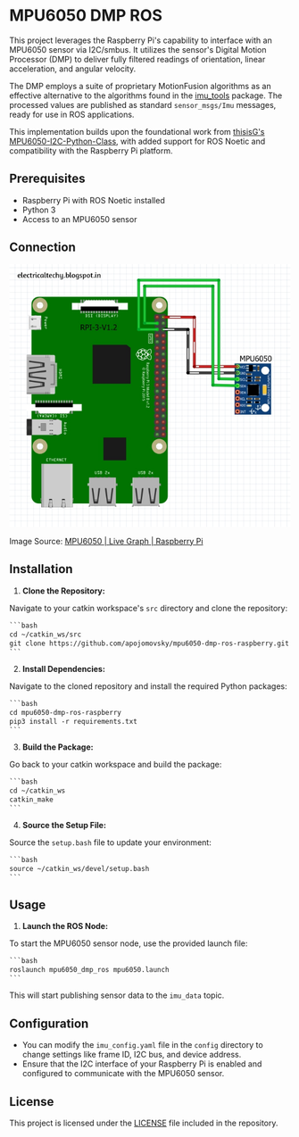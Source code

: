 # MPU6050 DMP ROS

This project leverages the Raspberry Pi's capability to interface with an MPU6050 sensor via I2C/smbus. It utilizes the sensor's Digital Motion Processor (DMP) to deliver fully filtered readings of orientation, linear acceleration, and angular velocity.

The DMP employs a suite of proprietary MotionFusion algorithms as an effective alternative to the algorithms found in the [imu_tools](https://github.com/CCNYRoboticsLab/imu_tools) package. The processed values are published as standard `sensor_msgs/Imu` messages, ready for use in ROS applications.

This implementation builds upon the foundational work from [thisisG's MPU6050-I2C-Python-Class](https://github.com/thisisG/MPU6050-I2C-Python-Class), with added support for ROS Noetic and compatibility with the Raspberry Pi platform.

## Prerequisites

- Raspberry Pi with ROS Noetic installed
- Python 3
- Access to an MPU6050 sensor

## Connection

![MPU6050 with Raspberry Pi](resources/mpu6050_raspberry.jpg)

Image Source: [MPU6050 | Live Graph | Raspberry Pi](https://sparkfun.hackster.io/absoluteAbu/mpu6050-live-graph-raspberry-pi-637112)

## Installation

1. **Clone the Repository:**

Navigate to your catkin workspace's `src` directory and clone the repository:

    ```bash
    cd ~/catkin_ws/src
    git clone https://github.com/apojomovsky/mpu6050-dmp-ros-raspberry.git
    ```

2. **Install Dependencies:**

Navigate to the cloned repository and install the required Python packages:

    ```bash
    cd mpu6050-dmp-ros-raspberry
    pip3 install -r requirements.txt
    ```


3. **Build the Package:**

Go back to your catkin workspace and build the package:


    ```bash
    cd ~/catkin_ws
    catkin_make
    ```


4. **Source the Setup File:**

Source the `setup.bash` file to update your environment:

    ```bash
    source ~/catkin_ws/devel/setup.bash
    ```


## Usage

1. **Launch the ROS Node:**

To start the MPU6050 sensor node, use the provided launch file:

    ```bash
    roslaunch mpu6050_dmp_ros mpu6050.launch
    ```


This will start publishing sensor data to the `imu_data` topic.

## Configuration

- You can modify the `imu_config.yaml` file in the `config` directory to change settings like frame ID, I2C bus, and device address.
- Ensure that the I2C interface of your Raspberry Pi is enabled and configured to communicate with the MPU6050 sensor.

## License

This project is licensed under the [LICENSE](LICENSE) file included in the repository.
